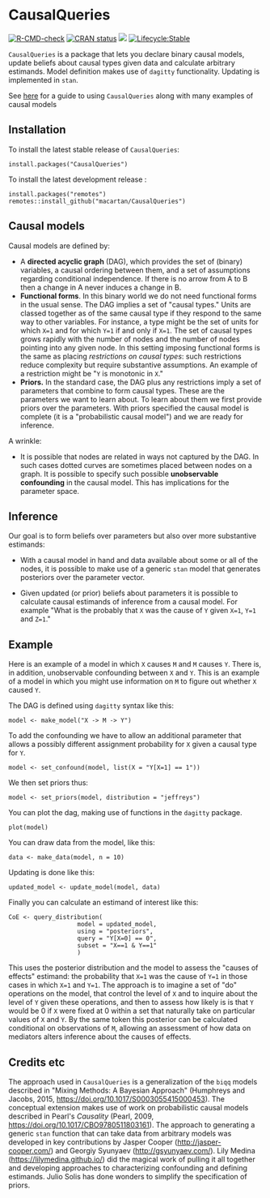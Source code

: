 # CausalQueries

<!-- badges: start -->
[![R-CMD-check](https://github.com/macartan/CausalQueries/workflows/R-CMD-check/badge.svg)](https://github.com/macartan/CausalQueries/actions)
[![CRAN status](https://www.r-pkg.org/badges/version/CausalQueries)](https://CRAN.R-project.org/package=CausalQueries)
![](https://cranlogs.r-pkg.org/badges/grand-total/CausalQueries)
[![Lifecycle:Stable](https://img.shields.io/badge/Lifecycle-Stable-97ca00)](<Redirect-URL>)
<!-- badges: end -->


`CausalQueries` is a package that lets you declare binary causal models, update beliefs about causal types given data and calculate arbitrary estimands. Model definition makes use of `dagitty` functionality. Updating is implemented in `stan`. 

See [here](https://macartan.github.io/causalmodels/) for a guide to using `CausalQueries` along with many examples of causal models  


## Installation

To install the latest stable release of `CausalQueries`:

```
install.packages("CausalQueries")
```

To install the latest development release :

```
install.packages("remotes")
remotes::install_github("macartan/CausalQueries")
```

## Causal models

Causal models are defined by:

* A **directed acyclic graph** (DAG), which provides the set of (binary) variables, a causal ordering between them, and a set of assumptions regarding conditional independence. If there is no arrow from A to B then a change in A never induces a change in B. 
* **Functional forms**. In this binary world we do not need functional forms in the usual sense. The DAG implies a set of "causal types." Units are classed together as of the same causal type if they respond to the same way to other variables.  For instance, a type might be the set of units for which `X=1` and for which `Y=1` if and only if `X=1`. The set of causal types grows rapidly with the number of nodes and the number of nodes pointing into any given node. In this setting imposing functional forms is the same as placing *restrictions on causal types*: such restrictions reduce  complexity but require substantive assumptions. An example of a restriction might be "`Y` is monotonic in `X`."
* **Priors.** In the standard case, the DAG plus any restrictions imply a set of parameters that combine to form causal types. These are the  parameters we want to learn about. To learn about them we first provide priors over the parameters. With priors specified the causal model is complete (it is a "probabilistic causal model") and we are ready for inference.  

A wrinkle:

* It is possible that nodes are related in ways not captured by the DAG. In such cases dotted curves are sometimes placed between nodes on a graph. It is possible to specify such possible **unobservable confounding** in the causal model. This has implications for the parameter space.

## Inference

Our goal is to form beliefs over parameters but also over more substantive estimands:

* With a causal model in hand and data available about some or all of the nodes, it is possible to make use of a generic `stan` model that generates posteriors over the parameter vector. 

*  Given updated (or prior) beliefs about parameters it is possible to calculate causal estimands of inference from a causal model. For example "What is the probably that `X` was the cause of `Y` given `X=1`, `Y=1` and `Z=1`."

## Example

Here is an example of a model in which `X` causes `M` and  `M` causes `Y`. There is, in addition, unobservable confounding between `X` and `Y`. This is an example of a model in which you might use information on `M` to figure out whether `X` caused `Y`.

The DAG is defined using `dagitty` syntax like this:

```
model <- make_model("X -> M -> Y")
```

To add the confounding we have to allow an additional parameter that allows a possibly different assignment probability for `X` given a causal type for `Y`.


```
model <- set_confound(model, list(X = "Y[X=1] == 1"))
```

We then set priors thus:

```
model <- set_priors(model, distribution = "jeffreys")
```

You can plot the dag, making use of functions in the `dagitty` package. 

```{r}
plot(model)
```

You can draw data from the model, like this:

```
data <- make_data(model, n = 10)
```


Updating is done like this:


```
updated_model <- update_model(model, data)
```

Finally you can calculate an estimand of interest like this:

``` 
CoE <- query_distribution(
                   model = updated_model, 
                   using = "posteriors",
                   query = "Y[X=0] == 0",
                   subset = "X==1 & Y==1"
                   )
```

This uses the posterior distribution and the model to assess the "causes of effects" estimand: the probability that `X=1` was the cause of `Y=1` in those cases in which `X=1` and `Y=1`. The approach is to imagine a set of "do" operations on the model, that control the level of `X` and to inquire about the level of `Y` given these operations, and then to assess how likely is is that `Y` would be 0 if `X` were fixed at 0 within a set that naturally take on particular values of `X` and `Y`. By the same token this posterior can be calculated conditional on observations of `M`, allowing an assessment of how data on mediators alters inference about the causes of effects.

## Credits etc

The approach used in `CausalQueries` is a generalization of the `biqq` models described in "Mixing Methods: A Bayesian Approach" (Humphreys and Jacobs, 2015,  https://doi.org/10.1017/S0003055415000453). The conceptual extension makes use of work on probabilistic causal models described in Pearl's *Causality* (Pearl, 2009,  https://doi.org/10.1017/CBO9780511803161). The approach to generating a generic `stan` function that can take data from arbitrary models was developed in key contributions by Jasper Cooper (http://jasper-cooper.com/) and Georgiy Syunyaev (http://gsyunyaev.com/).  Lily Medina (https://lilymedina.github.io/) did the magical work of pulling it all together and developing approaches to characterizing confounding and defining estimands. Julio Solis has done wonders to simplify the specification of priors.    
